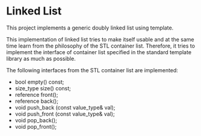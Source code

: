 Linked List
===========

This project implements a generic doubly linked list using template.

This implementation of linked list tries to make itself usable and
at the same time learn from the philosophy of the STL container list.
Therefore, it tries to implement the interface of container list
specified in the standard template library as much as possible.

The following interfaces from the STL container list are implemented:
- bool empty() const;
- size_type size() const;
- reference front();
- reference back();
- void push_back (const value_type& val);
- void push_front (const value_type& val);
- void pop_back();
- void pop_front();

